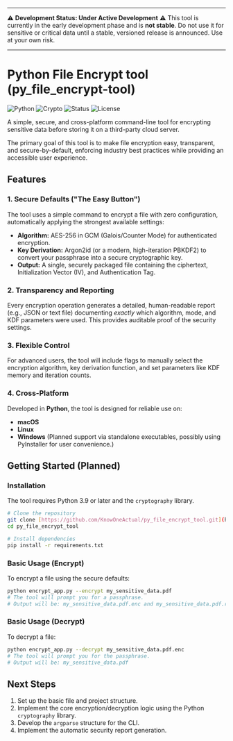 ***
⚠️ **Development Status: Under Active Development** ⚠️
This tool is currently in the early development phase and is **not stable**. Do not use it for sensitive or critical data until a stable, versioned release is announced. Use at your own risk.
***

# Python File Encrypt tool (py_file_encrypt-tool)

![Python](https://img.shields.io/badge/python-3.9+-blue?style=for-the-badge&logo=python)
![Crypto](https://img.shields.io/badge/Cryptography-OpenSSL-lightgrey?style=for-the-badge&logo=openssl)
![Status](https://img.shields.io/badge/Status-Alpha%20(Unstable)-red?style=for-the-badge)
![License](https://img.shields.io/badge/License-MIT-yellow.svg?style=for-the-badge)

A simple, secure, and cross-platform command-line tool for encrypting sensitive data before storing it on a third-party cloud server.

The primary goal of this tool is to make file encryption easy, transparent, and secure-by-default, enforcing industry best practices while providing an accessible user experience.

## Features

### 1. Secure Defaults ("The Easy Button")
The tool uses a simple command to encrypt a file with zero configuration, automatically applying the strongest available settings:
* **Algorithm:** AES-256 in GCM (Galois/Counter Mode) for authenticated encryption.
* **Key Derivation:** Argon2id (or a modern, high-iteration PBKDF2) to convert your passphrase into a secure cryptographic key.
* **Output:** A single, securely packaged file containing the ciphertext, Initialization Vector (IV), and Authentication Tag.

### 2. Transparency and Reporting
Every encryption operation generates a detailed, human-readable report (e.g., JSON or text file) documenting *exactly* which algorithm, mode, and KDF parameters were used. This provides auditable proof of the security settings.

### 3. Flexible Control
For advanced users, the tool will include flags to manually select the encryption algorithm, key derivation function, and set parameters like KDF memory and iteration counts.

### 4. Cross-Platform
Developed in **Python**, the tool is designed for reliable use on:
* **macOS**
* **Linux**
* **Windows** (Planned support via standalone executables, possibly using PyInstaller for user convenience.)

## Getting Started (Planned)

### Installation
The tool requires Python 3.9 or later and the `cryptography` library.

```bash
# Clone the repository
git clone [https://github.com/KnowOneActual/py_file_encrypt_tool.git](https://github.com/py_file_encrypt_tool.git)
cd py_file_encrypt_tool

# Install dependencies
pip install -r requirements.txt
````

### Basic Usage (Encrypt)

To encrypt a file using the secure defaults:

```bash
python encrypt_app.py --encrypt my_sensitive_data.pdf
# The tool will prompt you for a passphrase.
# Output will be: my_sensitive_data.pdf.enc and my_sensitive_data.pdf.report.txt
```

### Basic Usage (Decrypt)

To decrypt a file:

```bash
python encrypt_app.py --decrypt my_sensitive_data.pdf.enc
# The tool will prompt you for the passphrase.
# Output will be: my_sensitive_data.pdf
```

## Next Steps

1.  Set up the basic file and project structure.
2.  Implement the core encryption/decryption logic using the Python `cryptography` library.
3.  Develop the `argparse` structure for the CLI.
4.  Implement the automatic security report generation.